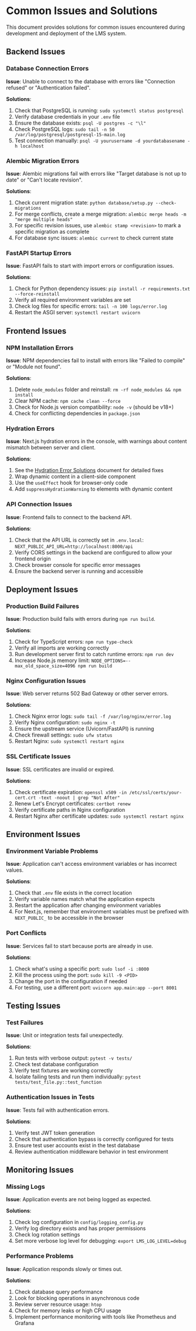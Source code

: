# Common Issues and Solutions

This document provides solutions for common issues encountered during development and deployment of the LMS system.

## Backend Issues

### Database Connection Errors

**Issue**: Unable to connect to the database with errors like "Connection refused" or "Authentication failed".

**Solutions**:
1. Check that PostgreSQL is running: `sudo systemctl status postgresql`
2. Verify database credentials in your `.env` file
3. Ensure the database exists: `psql -U postgres -c "\l"`
4. Check PostgreSQL logs: `sudo tail -n 50 /var/log/postgresql/postgresql-15-main.log`
5. Test connection manually: `psql -U yourusername -d yourdatabasename -h localhost`

### Alembic Migration Errors

**Issue**: Alembic migrations fail with errors like "Target database is not up to date" or "Can't locate revision".

**Solutions**:
1. Check current migration state: `python database/setup.py --check-migrations`
2. For merge conflicts, create a merge migration: `alembic merge heads -m "merge multiple heads"`
3. For specific revision issues, use `alembic stamp <revision>` to mark a specific migration as complete
4. For database sync issues: `alembic current` to check current state

### FastAPI Startup Errors

**Issue**: FastAPI fails to start with import errors or configuration issues.

**Solutions**:
1. Check for Python dependency issues: `pip install -r requirements.txt --force-reinstall`
2. Verify all required environment variables are set
3. Check log files for specific errors: `tail -n 100 logs/error.log`
4. Restart the ASGI server: `systemctl restart uvicorn`

## Frontend Issues

### NPM Installation Errors

**Issue**: NPM dependencies fail to install with errors like "Failed to compile" or "Module not found".

**Solutions**:
1. Delete `node_modules` folder and reinstall: `rm -rf node_modules && npm install`
2. Clear NPM cache: `npm cache clean --force`
3. Check for Node.js version compatibility: `node -v` (should be v18+)
4. Check for conflicting dependencies in `package.json`

### Hydration Errors

**Issue**: Next.js hydration errors in the console, with warnings about content mismatch between server and client.

**Solutions**:
1. See the [Hydration Error Solutions](./hydration_error_solution.md) document for detailed fixes
2. Wrap dynamic content in a client-side component
3. Use the `useEffect` hook for browser-only code
4. Add `suppressHydrationWarning` to elements with dynamic content

### API Connection Issues

**Issue**: Frontend fails to connect to the backend API.

**Solutions**:
1. Check that the API URL is correctly set in `.env.local`: `NEXT_PUBLIC_API_URL=http://localhost:8000/api`
2. Verify CORS settings in the backend are configured to allow your frontend origin
3. Check browser console for specific error messages
4. Ensure the backend server is running and accessible

## Deployment Issues

### Production Build Failures

**Issue**: Production build fails with errors during `npm run build`.

**Solutions**:
1. Check for TypeScript errors: `npm run type-check`
2. Verify all imports are working correctly
3. Run development server first to catch runtime errors: `npm run dev`
4. Increase Node.js memory limit: `NODE_OPTIONS=--max_old_space_size=4096 npm run build`

### Nginx Configuration Issues

**Issue**: Web server returns 502 Bad Gateway or other server errors.

**Solutions**:
1. Check Nginx error logs: `sudo tail -f /var/log/nginx/error.log`
2. Verify Nginx configuration: `sudo nginx -t`
3. Ensure the upstream service (Uvicorn/FastAPI) is running
4. Check firewall settings: `sudo ufw status`
5. Restart Nginx: `sudo systemctl restart nginx`

### SSL Certificate Issues

**Issue**: SSL certificates are invalid or expired.

**Solutions**:
1. Check certificate expiration: `openssl x509 -in /etc/ssl/certs/your-cert.crt -text -noout | grep "Not After"`
2. Renew Let's Encrypt certificates: `certbot renew`
3. Verify certificate paths in Nginx configuration
4. Restart Nginx after certificate updates: `sudo systemctl restart nginx`

## Environment Issues

### Environment Variable Problems

**Issue**: Application can't access environment variables or has incorrect values.

**Solutions**:
1. Check that `.env` file exists in the correct location
2. Verify variable names match what the application expects
3. Restart the application after changing environment variables
4. For Next.js, remember that environment variables must be prefixed with `NEXT_PUBLIC_` to be accessible in the browser

### Port Conflicts

**Issue**: Services fail to start because ports are already in use.

**Solutions**:
1. Check what's using a specific port: `sudo lsof -i :8000`
2. Kill the process using the port: `sudo kill -9 <PID>`
3. Change the port in the configuration if needed
4. For testing, use a different port: `uvicorn app.main:app --port 8001`

## Testing Issues

### Test Failures

**Issue**: Unit or integration tests fail unexpectedly.

**Solutions**:
1. Run tests with verbose output: `pytest -v tests/`
2. Check test database configuration
3. Verify test fixtures are working correctly
4. Isolate failing tests and run them individually: `pytest tests/test_file.py::test_function`

### Authentication Issues in Tests

**Issue**: Tests fail with authentication errors.

**Solutions**:
1. Verify test JWT token generation
2. Check that authentication bypass is correctly configured for tests
3. Ensure test user accounts exist in the test database
4. Review authentication middleware behavior in test environment

## Monitoring Issues

### Missing Logs

**Issue**: Application events are not being logged as expected.

**Solutions**:
1. Check log configuration in `config/logging_config.py`
2. Verify log directory exists and has proper permissions
3. Check log rotation settings
4. Set more verbose log level for debugging: `export LMS_LOG_LEVEL=debug`

### Performance Problems

**Issue**: Application responds slowly or times out.

**Solutions**:
1. Check database query performance
2. Look for blocking operations in asynchronous code
3. Review server resource usage: `htop`
4. Check for memory leaks or high CPU usage
5. Implement performance monitoring with tools like Prometheus and Grafana 